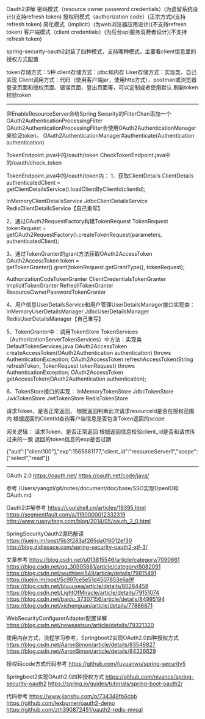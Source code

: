 Oauth2讲解
密码模式（resource owner password credentials）(为遗留系统设计)(支持refresh token)
授权码模式（authorization code）(正宗方式)(支持refresh token)
简化模式（implicit）(为web浏览器应用设计)(不支持refresh token)
客户端模式（client credentials）(为后台api服务消费者设计)(不支持refresh token)



spring-security-oauth2封装了四种模式，支持哪种模式，主要看client信息里的授权方式配置


token存储方式：5种
client存储方式：jdbc和内存
User存储方式：实现类，自己实现
Client调用方式：代码（使用客户端jar，使用http方式）、postman或浏览器
登录页面和授权页面、错误页面、登出页面等，可以定制或者使用默认
刷新token
校验token


---------------------------------------------------------------------------------------------------------------------

@EnableResourceServer会给Spring Security的FilterChan添加一个OAuth2AuthenticationProcessingFilter
OAuth2AuthenticationProcessingFilter会使用OAuth2AuthenticationManager来验证token。 
OAuth2AuthenticationManager#authenticate(Authentication authentication)


TokenEndpoint.java中的/oauth/token
CheckTokenEndpoint.java中的/oauth/check_token


TokenEndpoint.java中的/oauth/token内：
1、获取ClientDetails
ClientDetails authenticatedClient = getClientDetailsService().loadClientByClientId(clientId);

InMemoryClientDetailsService
JdbcClientDetailsService
RedisClientDetailsService【自己重写】


2、通过OAuth2RequestFactory构建TokenRequest
TokenRequest tokenRequest = getOAuth2RequestFactory().createTokenRequest(parameters, authenticatedClient);


3、通过TokenGranter的grant方法获取OAuth2AccessToken
OAuth2AccessToken token = getTokenGranter().grant(tokenRequest.getGrantType(), tokenRequest);

AuthorizationCodeTokenGranter
ClientCredentialsTokenGranter
ImplicitTokenGranter
RefreshTokenGranter
ResourceOwnerPasswordTokenGranter


4、用户信息UserDetailsService和用户管理UserDetailsManager接口实现类：
InMemoryUserDetailsManager
JdbcUserDetailsManager
RedisUserDetailsManager【自己重写】


5、TokenGranter中：调用TokenStore
TokenServices（AuthorizationServerTokenServices）中方法：实现类DefaultTokenServices.java
OAuth2AccessToken createAccessToken(OAuth2Authentication authentication) throws AuthenticationException;
OAuth2AccessToken refreshAccessToken(String refreshToken, TokenRequest tokenRequest) throws AuthenticationException;
OAuth2AccessToken getAccessToken(OAuth2Authentication authentication);


6、TokenStore接口的实现：
InMemoryTokenStore
JdbcTokenStore
JwkTokenStore
JwtTokenStore
RedisTokenStore



请求Token，是否正常返回，
根据返回判断此次请求resourceId是否在授权范围内
根据返回的ClientId查询客户端信息是否包含Token返回的scope


网关逻辑：
请求Token，是否正常返回
根据返回信息校验client_id是否和请求传过来的一致
返回的token信息的exp是否过期

{"aud":["client100"],"exp":1565881177,"client_id":"resourceServer1","scope":["select","read"]}


---------------------------------------------------------------------------------------------------------------------

OAuth 2.0
https://oauth.net/
https://oauth.net/code/java/

参考
/Users/yangzl/git/notes/document/doc/base/SSO实现OpenID和OAuth.md


Oauth2讲解参考
https://coolshell.cn/articles/19395.html
https://segmentfault.com/a/1190000012332319
http://www.ruanyifeng.com/blog/2014/05/oauth_2_0.html



SpringSecurityOauth2源码解读
https://juejin.im/post/5b3f283af265da0f6012ef30
http://blog.didispace.com/spring-security-oauth2-xjf-3/


文章参考
https://blog.csdn.net/u013815546/article/category/7090661
https://blog.csdn.net/qq_30905661/article/category/8082091
https://blog.csdn.net/wuzhiwei549/article/details/79815491
https://juejin.im/post/5c997ce5e51d4507853e6a9f
https://blog.csdn.net/bluuusea/article/details/80284458
https://blog.csdn.net/LightOfMiracle/article/details/79151074
https://blog.csdn.net/baidu_37307156/article/details/84995194
https://blog.csdn.net/xichenguan/article/details/77886871



WebSecurityConfigurerAdapter配置详解
https://blog.csdn.net/neweastsun/article/details/79321320


使用内存方式，流程学习参考，Springboot2实现OAuth2.0四种授权方式
https://blog.csdn.net/AaronSimon/article/details/83546827
https://blog.csdn.net/AaronSimon/article/details/84326629


授权码code方式代码参考
https://github.com/fuyuanwu/spring-security5


Springboot2实现OAuth2.0四种授权方式
https://github.com/nivance/spring-security-oauth2
https://spring.io/guides/tutorials/spring-boot-oauth2/


代码参考
https://www.jianshu.com/p/734348fb6cbb
https://github.com/lexburner/oauth2-demo
https://github.com/zth390872451/oauth2-redis-mysql


